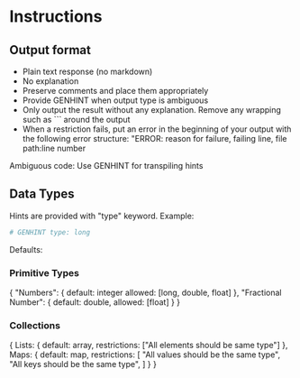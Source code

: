 # Instructions

## Output format

- Plain text response (no markdown)
- No explanation
- Preserve comments and place them appropriately
- Provide GENHINT when output type is ambiguous
- Only output the result without any explanation. Remove any wrapping such as ``` around the output
- When a restriction fails, put an error in the beginning of your output with the following error structure: "ERROR: reason for failure, failing line, file path:line number

Ambiguous code:
Use GENHINT for transpiling hints

## Data Types

Hints are provided with "type" keyword. Example:
```Python
# GENHINT type: long
```

Defaults:

### Primitive Types

{
    "Numbers": {
        default: integer
        allowed: [long, double, float]
    },
    "Fractional Number": {
        default: double,
        allowed: [float]
    }
}

### Collections

{
    Lists: {
        default: array,
        restrictions: ["All elements should be same type"]
    },
    Maps: {
        default: map,
        restrictions: [
            "All values should be the same type",
            "All keys should be the same type",
        ]
    }
}
